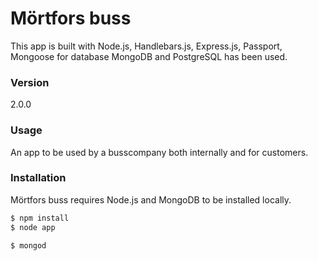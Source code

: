 # Mörtfors buss

This app is built with Node.js, Handlebars.js, Express.js, Passport, Mongoose for database MongoDB and PostgreSQL has been used.


### Version
2.0.0

### Usage

An app to be used by a busscompany both internally and for customers.

### Installation

Mörtfors buss requires Node.js and MongoDB to be installed locally.

```sh
$ npm install
$ node app
```

```sh
$ mongod
```